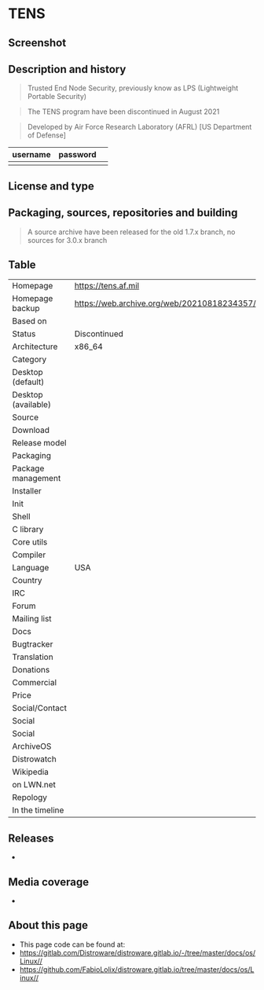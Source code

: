 # TENS

## Screenshot


## Description and history

> Trusted End Node Security, previously know as LPS (Lightweight Portable Security)

> The TENS program have been discontinued in August 2021

> Developed by Air Force Research Laboratory (AFRL) [US Department of Defense]

| username | password |  |
|----------|----------|--|
|  |  |  |


## License and type

>


## Packaging, sources, repositories and building

> A source archive have been released for the old 1.7.x branch, no sources for 3.0.x branch


## Table

|                       |  |
|-----------------------|--|
| Homepage              | https://tens.af.mil |
| Homepage backup       | <https://web.archive.org/web/20210818234357/https://tens.af.mil/> |
| Based on              |  |
| Status                | Discontinued |
| Architecture          | x86_64 |
| Category              |  |
| Desktop (default)     |  |
| Desktop (available)   |  |
| Source                |  |
| Download              |  |
| Release model         |  |
| Packaging             |  |
| Package management    |  |
| Installer             |  |
| Init                  |  |
| Shell                 |  |
| C library             |  |
| Core utils            |  |
| Compiler              |  |
| Language              | USA |
| Country               |  |
| IRC                   |  |
| Forum                 |  |
| Mailing list          |  |
| Docs                  |  |
| Bugtracker            |  |
| Translation           |  |
| Donations             |  |
| Commercial            |  |
| Price                 |  |
| Social/Contact        |  |
| Social                |  |
| Social                |  |
| ArchiveOS             |  |
| Distrowatch           |  |
| Wikipedia             |  |
| on LWN.net            |  |
| Repology              |  |
| In the timeline       |  |


## Releases

* 


## Media coverage

* 


## About this page

* This page code can be found at:
* <https://gitlab.com/Distroware/distroware.gitlab.io/-/tree/master/docs/os/Linux//>
* <https://github.com/FabioLolix/distroware.gitlab.io/tree/master/docs/os/Linux//>

